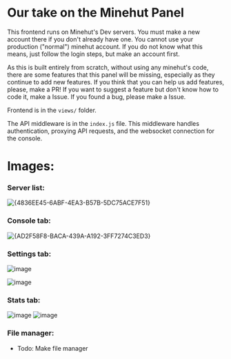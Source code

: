 # Our take on the Minehut Panel
This frontend runs on Minehut's Dev servers. You must make a new account there if you don't already have one. You cannot use your production ("normal") minehut account. If you do not know what this means, just follow the login steps, but make an account first.

As this is built entirely from scratch, without using any minehut's code, there are some features that this panel will be missing, especially as they continue to add new features. If you think that you can help us add features, please, make a PR! If you want to suggest a feature but don't know how to code it, make a Issue. If you found a bug, please make a Issue.

Frontend is in the `views/` folder.

The API middleware is in the `index.js` file. This middleware handles authentication, proxying API requests, and the websocket connection for the console.

# Images:

### Server list:
![{4836EE45-6ABF-4EA3-B57B-5DC75ACE7F51}](https://github.com/user-attachments/assets/c463d3e4-e3d4-4192-98eb-e8edb33ad0bd)

### Console tab:
![{AD2F58F8-BACA-439A-A192-3FF7274C3ED3}](https://github.com/user-attachments/assets/4a0a2957-66a3-41db-aa6e-990244b54e52)

### Settings tab:
![image](https://github.com/user-attachments/assets/ed5044c6-b139-4ec0-b643-64b05148bd36)

![image](https://github.com/user-attachments/assets/162f4fea-c486-4fb0-b72a-014d48190f35)

### Stats tab:
![image](https://github.com/user-attachments/assets/d0e2b286-6549-43ed-80ed-c70d150dd4f9)
![image](https://github.com/user-attachments/assets/c5a8c26f-a491-46e9-8369-522e5fc13fab)

### File manager:
* Todo: Make file manager
